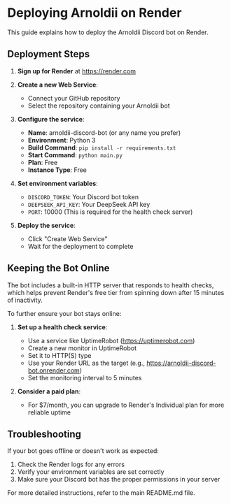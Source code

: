 # Deploying Arnoldii on Render

This guide explains how to deploy the Arnoldii Discord bot on Render.

## Deployment Steps

1. **Sign up for Render** at https://render.com

2. **Create a new Web Service**:
   - Connect your GitHub repository
   - Select the repository containing your Arnoldii bot

3. **Configure the service**:
   - **Name**: arnoldii-discord-bot (or any name you prefer)
   - **Environment**: Python 3
   - **Build Command**: `pip install -r requirements.txt`
   - **Start Command**: `python main.py`
   - **Plan**: Free
   - **Instance Type**: Free

4. **Set environment variables**:
   - `DISCORD_TOKEN`: Your Discord bot token
   - `DEEPSEEK_API_KEY`: Your DeepSeek API key
   - `PORT`: 10000 (This is required for the health check server)

5. **Deploy the service**:
   - Click "Create Web Service"
   - Wait for the deployment to complete

## Keeping the Bot Online

The bot includes a built-in HTTP server that responds to health checks, which helps prevent Render's free tier from spinning down after 15 minutes of inactivity.

To further ensure your bot stays online:

1. **Set up a health check service**:
   - Use a service like UptimeRobot (https://uptimerobot.com)
   - Create a new monitor in UptimeRobot
   - Set it to HTTP(S) type
   - Use your Render URL as the target (e.g., https://arnoldii-discord-bot.onrender.com)
   - Set the monitoring interval to 5 minutes

2. **Consider a paid plan**:
   - For $7/month, you can upgrade to Render's Individual plan for more reliable uptime

## Troubleshooting

If your bot goes offline or doesn't work as expected:

1. Check the Render logs for any errors
2. Verify your environment variables are set correctly
3. Make sure your Discord bot has the proper permissions in your server

For more detailed instructions, refer to the main README.md file.
